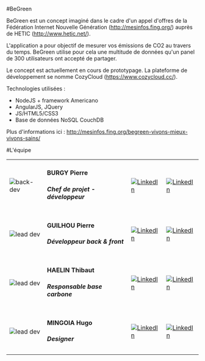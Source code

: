 #BeGreen

BeGreen est un concept imaginé dans le cadre d'un appel d'offres de la Fédération Internet Nouvelle Génération (http://mesinfos.fing.org/) auprès de HETIC (http://www.hetic.net/). 

L'application a pour objectif de mesurer vos émissions de CO2 au travers du temps. BeGreen utilise pour cela une multitude de données qu'un panel de 300 utilisateurs ont accepté de partager. 

Le concept est actuellement en cours de prototypage. La plateforme de développement se nomme CozyCloud (https://www.cozycloud.cc/).

Technologies utilisées : 
- NodeJS + framework Americano
- AngularJS, JQuery
- JS/HTML5/CSS3
- Base de données NoSQL CouchDB

Plus d'informations ici : http://mesinfos.fing.org/begreen-vivons-mieux-vivons-sains/

#L'équipe
<table>
  <tr>
    <td><img src="https://fr.gravatar.com/userimage/58955705/05d7d60184e3f1dcebfc25f1c08c1794" alt="back-dev"/></td>
    <td><h4>BURGY Pierre</h4><h5>Chef de projet - développeur</h5></td>
    <td><a href="http://www.linkedin.com/profile/view?id=261554790"><img src="http://www.tlogistics.eu/wp-content/uploads/2013/01/Linkedin-Logo1.png" alt="LinkedIn"/></a></td>
    <td><a href="https://github.com/pierreburgy"><img src="http://ciembor.github.io/4bit/images/github.png" alt="LinkedIn"/></a></td>
  </tr>
  <tr>
    <td><img src="https://fr.gravatar.com/userimage/49542208/dff7f1c796cfadefbcb5bfc8a26191a5.jpeg" alt="lead dev"/></td>
    <td><h4>GUILHOU Pierre</h4><h5>Développeur back & front</h5></td>
    <td><a href="http://www.linkedin.com/profile/view?id=318537647"><img src="http://www.tlogistics.eu/wp-content/uploads/2013/01/Linkedin-Logo1.png" alt="LinkedIn"/></a></td>
    <td><a href="https://github.com/Pygocentrus"><img src="http://ciembor.github.io/4bit/images/github.png" alt="LinkedIn"/></a></td>
  </tr>
  <tr>
    <td><img src="https://avatars2.githubusercontent.com/u/5598799?s=80" alt="lead dev"/></td>
    <td><h4>HAELIN Thibaut</h4><h5>Responsable base carbone</h5></td>
    <td><a href="https://www.linkedin.com/profile/view?id=151630627"><img src="http://www.tlogistics.eu/wp-content/uploads/2013/01/Linkedin-Logo1.png" alt="LinkedIn"/></a></td>
    <td><a href="https://github.com/thibautha"><img src="http://ciembor.github.io/4bit/images/github.png" alt="LinkedIn"/></a></td>
  </tr>
  <tr>
    <td><img src="http://lorempixel.com/80/80/cats/0" alt="lead dev"/></td>
    <td><h4>MINGOIA Hugo</h4><h5>Designer</h5></td>
    <td><a href="https://www.linkedin.com/profile/view?id=78490437"><img src="http://www.tlogistics.eu/wp-content/uploads/2013/01/Linkedin-Logo1.png" alt="LinkedIn"/></a></td>
    <td><a href="https://github.com/hugomingoia"><img src="http://ciembor.github.io/4bit/images/github.png" alt="LinkedIn"/></a></td>
  </tr>
</table>
